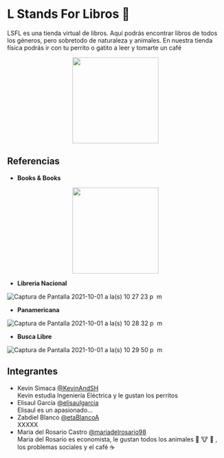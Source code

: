 
# L Stands For Libros 📕
LSFL es una tienda virtual de libros. Aquí podrás encontrar libros de todos los géneros, pero sobretodo de naturaleza y animales. En nuestra tienda física podrás ir con tu perrito o gatito a leer y tomarte un café <br />

<p align="center">
  <img src="https://user-images.githubusercontent.com/71073724/135700941-f38bb62e-2f9d-4109-9061-de8a134a89b5.png" width="200" height="200">
</p>

## Referencias
- <strong>Books & Books</strong> <br />

<p align="center">
  <img src="https://user-images.githubusercontent.com/71073724/135702070-f760e651-0e8d-4270-9a8f-d320e83d633f.png" width="200" height="200">
</p>

- <strong>Libreria Nacional</strong> <br />

![Captura de Pantalla 2021-10-01 a la(s) 10 27 23 p  m](https://user-images.githubusercontent.com/71073724/135702189-d2523a41-12f9-497e-af3a-d8da5db079a5.png)

- <strong>Panamericana</strong> <br />

![Captura de Pantalla 2021-10-01 a la(s) 10 28 32 p  m](https://user-images.githubusercontent.com/71073724/135702220-e6c1ecd9-2d7d-4951-8a72-4c1027525bd0.png)

- <strong>Busca Libre</strong> <br />

![Captura de Pantalla 2021-10-01 a la(s) 10 29 50 p  m](https://user-images.githubusercontent.com/71073724/135702241-9212a2a2-1b2e-4473-ac00-5ae6fcbb94e1.png)



## Integrantes
- Kevin Simaca [@KevinAndSH](https://github.com/KevinAndSH) <br />
Kevin estudia Ingeniería Eléctrica y le gustan los perritos
- Elisaul García [@elisaulgarcia](https://github.com/elisaulgarcia) <br />
Elisaul es un apasionado...
- Zabdiel Blanco [@etaBlancoA](https://github.com/ZetaBlancoA) <br />
XXXXX
- Maria del Rosario Castro [@mariadelrosario98](https://github.com/mariadelrosario98) <br />
Maria del Rosario es economista, le gustan todos los animales 🐤 🐮 🐷 , los problemas sociales y el café ☕️

